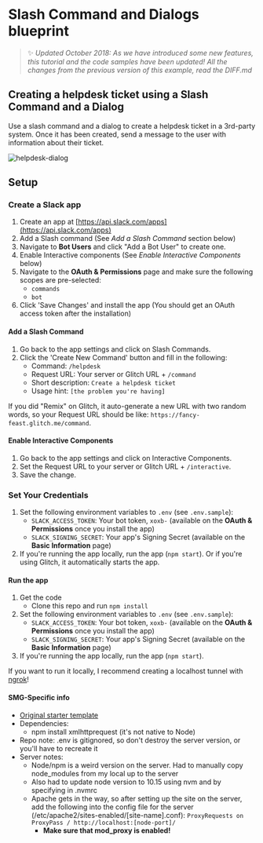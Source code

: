 # Slash Command and Dialogs blueprint

> :sparkles: *Updated October 2018: As we have introduced some new features, this tutorial and the code samples have been updated! All the changes from the previous version of this example, read the DIFF.md*

## Creating a helpdesk ticket using a Slash Command and a Dialog

Use a slash command and a dialog to create a helpdesk ticket in a 3rd-party system. Once it has been created, send a message to the user with information about their ticket.

![helpdesk-dialog](https://user-images.githubusercontent.com/700173/30929774-5fe9f0e2-a374-11e7-958e-0d8c362f89a3.gif)

## Setup

### Create a Slack app

1. Create an app at [https://api.slack.com/apps](https://api.slack.com/apps)
2. Add a Slash command (See *Add a Slash Command* section below)
3. Navigate to **Bot Users** and click "Add a Bot User" to create one.
4. Enable Interactive components (See *Enable Interactive Components* below)
5. Navigate to the **OAuth & Permissions** page and make sure the following scopes are pre-selected:
    * `commands`
    * `bot`
6. Click 'Save Changes' and install the app (You should get an OAuth access token after the installation)

#### Add a Slash Command
1. Go back to the app settings and click on Slash Commands.
1. Click the 'Create New Command' button and fill in the following:
    * Command: `/helpdesk`
    * Request URL: Your server or Glitch URL + `/command`
    * Short description: `Create a helpdesk ticket`
    * Usage hint: `[the problem you're having]`

If you did "Remix" on Glitch, it auto-generate a new URL with two random words, so your Request URL should be like: `https://fancy-feast.glitch.me/command`.


#### Enable Interactive Components
1. Go back to the app settings and click on Interactive Components.
1. Set the Request URL to your server or Glitch URL + `/interactive`.
1. Save the change.


### Set Your Credentials

1. Set the following environment variables to `.env` (see `.env.sample`):
    * `SLACK_ACCESS_TOKEN`: Your bot token, `xoxb-` (available on the **OAuth & Permissions** once you install the app)
    * `SLACK_SIGNING_SECRET`: Your app's Signing Secret (available on the **Basic Information** page)
2. If you're running the app locally, run the app (`npm start`). Or if you're using Glitch, it automatically starts the app.

#### Run the app

1. Get the code
    * Clone this repo and run `npm install`
2. Set the following environment variables to `.env` (see `.env.sample`):
    * `SLACK_ACCESS_TOKEN`: Your bot token, `xoxb-` (available on the **OAuth & Permissions** once you install the app)
    * `SLACK_SIGNING_SECRET`: Your app's Signing Secret (available on the **Basic Information** page)
3. If you're running the app locally, run the app (`npm start`).

If you want to run it locally, I recommend creating a localhost tunnel with [ngrok](https://ngrok.com)!

#### SMG-Specific info

* [Original starter template](https://github.com/slackapi/template-slash-command-and-dialogs)
* Dependencies:
    * npm install xmlhttprequest (it's not native to Node)
* Repo note: .env is gitignored, so don't destroy the server version, or you'll have to recreate it
* Server notes:
    * Node/npm is a weird version on the server. Had to manually copy node_modules from my local up to the server
    * Also had to update node version to 10.15 using nvm and by specifying in .nvmrc
    * Apache gets in the way, so after setting up the site on the server, add the following into the config file for the server (/etc/apache2/sites-enabled/[site-name].conf):
        `ProxyRequests on
        ProxyPass / http://localhost:[node-port]/`
        * **Make sure that mod_proxy is enabled!**
